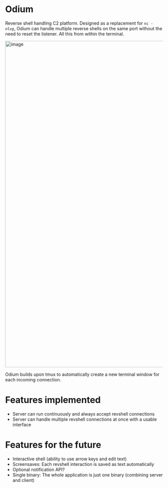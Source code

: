 # Odium
Reverse shell handling C2 platform.
Designed as a replacement for `nc -nlvp`, Odium can handle multiple reverse shells on the same port without the need to reset the listener. All this from within the terminal.

<img width="1820" height="1039" alt="image" src="https://github.com/user-attachments/assets/504fc9ad-f38b-4d6d-87b0-4b56a03aca65" />



Odium builds upon tmux to automatically create a new terminal window for each incoming connection.

# Features implemented
- Server can run continuously and always accept revshell connections
- Server can handle multiple revshell connections at once with a usable interface


# Features for the future
- Interactive shell (ability to use arrow keys and edit text)
- Screensaves: Each revshell interaction is saved as text automatically
- Optional notification API?
- Single binary: The whole application is just one binary (combining server and client)
